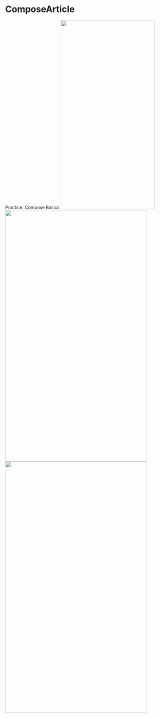 # ComposeArticle

Practice: Compose Basics
<img src= "https://github.com/poojac1911/ComposeArticle/assets/96935709/d76f142f-8134-4529-a16b-ba29b841f043" width = 300 height = 600>
<img src= "https://github.com/poojac1911/ComposeArticle/assets/96935709/68d2d90a-9c9d-4cd5-ac0b-37f56d233473" width = 450 height = 800>
<img src= "https://github.com/poojac1911/ComposeArticle/assets/96935709/8fcc9b95-47d1-47bd-96db-d74183ea6c17" width = 450 height = 800>
